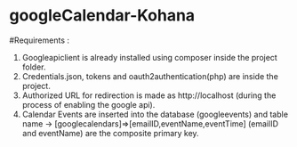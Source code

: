 # googleCalendar-Kohana


#Requirements :

1. Googleapiclient is already installed using composer inside the project folder.
2. Credentials.json, tokens and oauth2authentication(php) are inside the project.
3. Authorized URL for redirection is made as http://localhost (during the process of enabling the google api).
4. Calendar Events are inserted into the database (googleevents) and table name -> [googlecalendars]=>[emailID,eventName,eventTime] (emailID and eventName) are the composite primary key.

